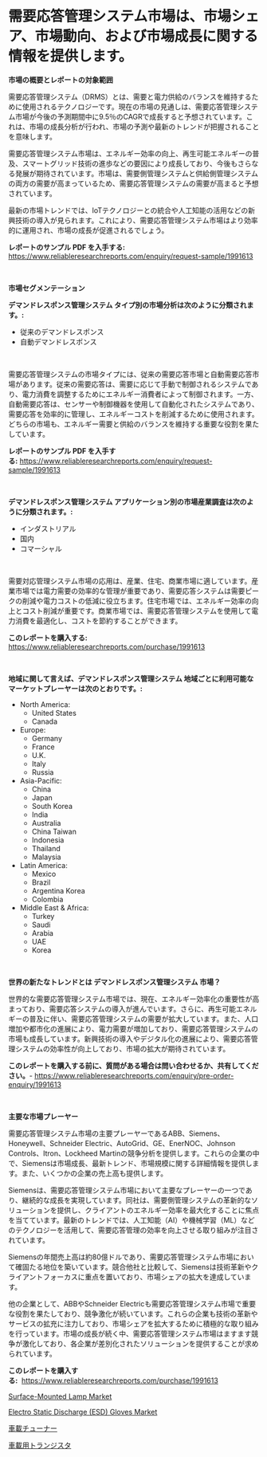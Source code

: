 <p><h1>需要応答管理システム市場は、市場シェア、市場動向、および市場成長に関する情報を提供します。</h1></p><p><strong>市場の概要とレポートの対象範囲</strong></p>
<p><p>需要応答管理システム（DRMS）とは、需要と電力供給のバランスを維持するために使用されるテクノロジーです。現在の市場の見通しは、需要応答管理システム市場が今後の予測期間中に9.5％のCAGRで成長すると予想されています。これは、市場の成長分析が行われ、市場の予測や最新のトレンドが把握されることを意味します。</p><p>需要応答管理システム市場は、エネルギー効率の向上、再生可能エネルギーの普及、スマートグリッド技術の進歩などの要因により成長しており、今後もさらなる発展が期待されています。市場は、需要側管理システムと供給側管理システムの両方の需要が高まっているため、需要応答管理システムの需要が高まると予想されています。</p><p>最新の市場トレンドでは、IoTテクノロジーとの統合や人工知能の活用などの新興技術の導入が見られます。これにより、需要応答管理システム市場はより効率的に運用され、市場の成長が促進されるでしょう。</p></p>
<p><strong>レポートのサンプル PDF を入手する:</strong> <a href="https://www.reliableresearchreports.com/enquiry/request-sample/1991613">https://www.reliableresearchreports.com/enquiry/request-sample/1991613</a></p>
<p>&nbsp;</p>
<p><strong>市場セグメンテーション</strong></p>
<p><strong>デマンドレスポンス管理システム タイプ別の市場分析は次のように分類されます。:</strong></p>
<p><ul><li>従来のデマンドレスポンス</li><li>自動デマンドレスポンス</li></ul></p>
<p>&nbsp;</p>
<p><p>需要応答管理システムの市場タイプには、従来の需要応答市場と自動需要応答市場があります。従来の需要応答は、需要に応じて手動で制御されるシステムであり、電力消費を調整するためにエネルギー消費者によって制御されます。一方、自動需要応答は、センサーや制御機器を使用して自動化されたシステムであり、需要応答を効率的に管理し、エネルギーコストを削減するために使用されます。どちらの市場も、エネルギー需要と供給のバランスを維持する重要な役割を果たしています。</p></p>
<p><strong>レポートのサンプル PDF を入手する:</strong>&nbsp;<a href="https://www.reliableresearchreports.com/enquiry/request-sample/1991613">https://www.reliableresearchreports.com/enquiry/request-sample/1991613</a></p>
<p>&nbsp;</p>
<p><strong> デマンドレスポンス管理システム アプリケーション別の市場産業調査は次のように分類されます。:</strong></p>
<p><ul><li>インダストリアル</li><li>国内</li><li>コマーシャル</li></ul></p>
<p>&nbsp;</p>
<p><p>需要対応管理システム市場の応用は、産業、住宅、商業市場に適しています。産業市場では電力需要の効率的な管理が重要であり、需要応答システムは需要ピークの削減や電力コストの低減に役立ちます。住宅市場では、エネルギー効率の向上とコスト削減が重要です。商業市場では、需要応答管理システムを使用して電力消費を最適化し、コストを節約することができます。</p></p>
<p><strong>このレポートを購入する:</strong>&nbsp; <a href="https://www.reliableresearchreports.com/purchase/1991613">https://www.reliableresearchreports.com/purchase/1991613</a></p>
<p>&nbsp;</p>
<p><strong>地域に関して言えば、デマンドレスポンス管理システム 地域ごとに利用可能なマーケットプレーヤーは次のとおりです。:</strong></p>
<p><ul>
    <li>
        North America:
        <ul>
            <li>United States</li>
            <li>Canada</li>
        </ul>
    </li>
    <li>
        Europe:
        <ul>
            <li>Germany</li>
            <li>France</li>
            <li>U.K.</li>
            <li>Italy</li>
            <li>Russia</li>
        </ul>
    </li>
    <li>
        Asia-Pacific:
        <ul>
            <li>China</li>
            <li>Japan</li>
            <li>South Korea</li>
            <li>India</li>
            <li>Australia</li>
            <li>China Taiwan</li>
            <li>Indonesia</li>
            <li>Thailand</li>
            <li>Malaysia</li>
        </ul>
    </li>
    <li>
        Latin America:
        <ul>
            <li>Mexico</li>
            <li>Brazil</li>
            <li>Argentina Korea</li>
            <li>Colombia</li>
        </ul>
    </li>
    <li>
        Middle East & Africa:
        <ul>
            <li>Turkey</li>
            <li>Saudi</li>
            <li>Arabia</li>
            <li>UAE</li>
            <li>Korea</li>
        </ul>
    </li>
    </ul></p>
<p>&nbsp;</p>
<p><strong>世界の新たなトレンドとは デマンドレスポンス管理システム 市場？</strong></p>
<p><p>世界的な需要応答管理システム市場では、現在、エネルギー効率化の重要性が高まっており、需要応答システムの導入が進んでいます。さらに、再生可能エネルギーの普及に伴い、需要応答管理システムの需要が拡大しています。また、人口増加や都市化の進展により、電力需要が増加しており、需要応答管理システムの市場も成長しています。新興技術の導入やデジタル化の進展により、需要応答管理システムの効率性が向上しており、市場の拡大が期待されています。</p></p>
<p><strong>このレポートを購入する前に、質問がある場合は問い合わせるか、共有してください。</strong>- <a href="https://www.reliableresearchreports.com/enquiry/pre-order-enquiry/1991613">https://www.reliableresearchreports.com/enquiry/pre-order-enquiry/1991613</a></p>
<p>&nbsp;</p>
<p><strong>主要な市場プレーヤー</strong></p>
<p><p>需要応答管理システム市場の主要プレーヤーであるABB、Siemens、Honeywell、Schneider Electric、AutoGrid、GE、EnerNOC、Johnson Controls、Itron、Lockheed Martinの競争分析を提供します。これらの企業の中で、Siemensは市場成長、最新トレンド、市場規模に関する詳細情報を提供します。また、いくつかの企業の売上高も提供します。</p><p>Siemensは、需要応答管理システム市場において主要なプレーヤーの一つであり、継続的な成長を実現しています。同社は、需要側管理システムの革新的なソリューションを提供し、クライアントのエネルギー効率を最大化することに焦点を当てています。最新のトレンドでは、人工知能（AI）や機械学習（ML）などのテクノロジーを活用して、需要応答管理の効率を向上させる取り組みが注目されています。</p><p>Siemensの年間売上高は約80億ドルであり、需要応答管理システム市場において確固たる地位を築いています。競合他社と比較して、Siemensは技術革新やクライアントフォーカスに重点を置いており、市場シェアの拡大を達成しています。</p><p>他の企業として、ABBやSchneider Electricも需要応答管理システム市場で重要な役割を果たしており、競争激化が続いています。これらの企業も技術の革新やサービスの拡充に注力しており、市場シェアを拡大するために積極的な取り組みを行っています。市場の成長が続く中、需要応答管理システム市場はますます競争が激化しており、各企業が差別化されたソリューションを提供することが求められています。</p></p>
<p><strong>このレポートを購入する:</strong>&nbsp;&nbsp;<a href="https://www.reliableresearchreports.com/purchase/1991613">https://www.reliableresearchreports.com/purchase/1991613</a></p>
<p><p><a href="https://github.com/elizabethdagraca/Market-Research-Report-List-2/blob/main/surface-mounted-lamp-market.md">Surface-Mounted Lamp Market</a></p><p><a href="https://github.com/santosh758595/Market-Research-Report-List-3/blob/main/electro-static-discharge-esd-gloves-market.md">Electro Static Discharge (ESD) Gloves Market</a></p><p><a href="https://github.com/vtbvgl20191192/Market-Research-Report-List-1/blob/main/28729738051.md">車載チューナー</a></p><p><a href="https://github.com/avwofrml53535/Market-Research-Report-List-1/blob/main/39716018050.md">車載用トランジスタ</a></p></p>